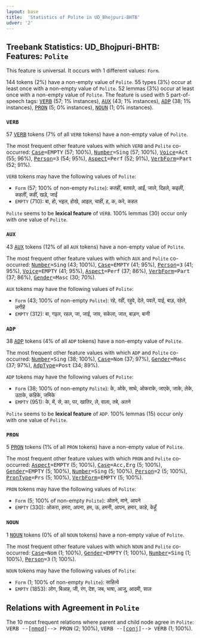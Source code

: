 ```yaml
---
layout: base
title:  'Statistics of Polite in UD_Bhojpuri-BHTB'
udver: '2'
---
```


## Treebank Statistics: UD_Bhojpuri-BHTB: Features: `Polite`

This feature is universal.
It occurs with 1 different values: `Form`.

144 tokens (2%) have a non-empty value of `Polite`.
55 types (3%) occur at least once with a non-empty value of `Polite`.
52 lemmas (3%) occur at least once with a non-empty value of `Polite`.
The feature is used with 5 part-of-speech tags: <tt><a href="bho_bhtb-pos-VERB.html">VERB</a></tt> (57; 1% instances), <tt><a href="bho_bhtb-pos-AUX.html">AUX</a></tt> (43; 1% instances), <tt><a href="bho_bhtb-pos-ADP.html">ADP</a></tt> (38; 1% instances), <tt><a href="bho_bhtb-pos-PRON.html">PRON</a></tt> (5; 0% instances), <tt><a href="bho_bhtb-pos-NOUN.html">NOUN</a></tt> (1; 0% instances).

### `VERB`

57 <tt><a href="bho_bhtb-pos-VERB.html">VERB</a></tt> tokens (7% of all `VERB` tokens) have a non-empty value of `Polite`.

The most frequent other feature values with which `VERB` and `Polite` co-occurred: <tt><a href="bho_bhtb-feat-Case.html">Case</a></tt><tt>=EMPTY</tt> (57; 100%), <tt><a href="bho_bhtb-feat-Number.html">Number</a></tt><tt>=Sing</tt> (57; 100%), <tt><a href="bho_bhtb-feat-Voice.html">Voice</a></tt><tt>=Act</tt> (55; 96%), <tt><a href="bho_bhtb-feat-Person.html">Person</a></tt><tt>=3</tt> (54; 95%), <tt><a href="bho_bhtb-feat-Aspect.html">Aspect</a></tt><tt>=Perf</tt> (52; 91%), <tt><a href="bho_bhtb-feat-VerbForm.html">VerbForm</a></tt><tt>=Part</tt> (52; 91%).

`VERB` tokens may have the following values of `Polite`:

* `Form` (57; 100% of non-empty `Polite`): कतहीं, बतवले, आईं, जाले, दिहले, कइलीं, कहलीं, कहीं, खड़े, जाईं
* `EMPTY` (710): बा, हो, भइल, होखे, आइल, चाहीं, ह, क, करे, कहल

`Polite` seems to be **lexical feature** of `VERB`. 100% lemmas (30) occur only with one value of `Polite`.

### `AUX`

43 <tt><a href="bho_bhtb-pos-AUX.html">AUX</a></tt> tokens (12% of all `AUX` tokens) have a non-empty value of `Polite`.

The most frequent other feature values with which `AUX` and `Polite` co-occurred: <tt><a href="bho_bhtb-feat-Number.html">Number</a></tt><tt>=Sing</tt> (43; 100%), <tt><a href="bho_bhtb-feat-Case.html">Case</a></tt><tt>=EMPTY</tt> (41; 95%), <tt><a href="bho_bhtb-feat-Person.html">Person</a></tt><tt>=3</tt> (41; 95%), <tt><a href="bho_bhtb-feat-Voice.html">Voice</a></tt><tt>=EMPTY</tt> (41; 95%), <tt><a href="bho_bhtb-feat-Aspect.html">Aspect</a></tt><tt>=Perf</tt> (37; 86%), <tt><a href="bho_bhtb-feat-VerbForm.html">VerbForm</a></tt><tt>=Part</tt> (37; 86%), <tt><a href="bho_bhtb-feat-Gender.html">Gender</a></tt><tt>=Masc</tt> (30; 70%).

`AUX` tokens may have the following values of `Polite`:

* `Form` (43; 100% of non-empty `Polite`): रहे, रहीं, रहुवे, देले, पवलें, पाई, बाड़, रहेले, लगीहें
* `EMPTY` (312): बा, गइल, रहल, जा, जाई, जाव, सकेला, जात, बाड़न, बानी

### `ADP`

38 <tt><a href="bho_bhtb-pos-ADP.html">ADP</a></tt> tokens (4% of all `ADP` tokens) have a non-empty value of `Polite`.

The most frequent other feature values with which `ADP` and `Polite` co-occurred: <tt><a href="bho_bhtb-feat-Number.html">Number</a></tt><tt>=Sing</tt> (38; 100%), <tt><a href="bho_bhtb-feat-Case.html">Case</a></tt><tt>=Nom</tt> (37; 97%), <tt><a href="bho_bhtb-feat-Gender.html">Gender</a></tt><tt>=Masc</tt> (37; 97%), <tt><a href="bho_bhtb-feat-AdpType.html">AdpType</a></tt><tt>=Post</tt> (34; 89%).

`ADP` tokens may have the following values of `Polite`:

* `Form` (38; 100% of non-empty `Polite`): के, ओके, साथे, ओकराके, जाएके, जाके, लेके, उठाके, कहिके, जमिके
* `EMPTY` (951): के, में, से, का, पर, खातिर, ले, वाला, तबे, अतने

`Polite` seems to be **lexical feature** of `ADP`. 100% lemmas (15) occur only with one value of `Polite`.

### `PRON`

5 <tt><a href="bho_bhtb-pos-PRON.html">PRON</a></tt> tokens (1% of all `PRON` tokens) have a non-empty value of `Polite`.

The most frequent other feature values with which `PRON` and `Polite` co-occurred: <tt><a href="bho_bhtb-feat-Aspect.html">Aspect</a></tt><tt>=EMPTY</tt> (5; 100%), <tt><a href="bho_bhtb-feat-Case.html">Case</a></tt><tt>=Acc,Erg</tt> (5; 100%), <tt><a href="bho_bhtb-feat-Gender.html">Gender</a></tt><tt>=EMPTY</tt> (5; 100%), <tt><a href="bho_bhtb-feat-Number.html">Number</a></tt><tt>=Sing</tt> (5; 100%), <tt><a href="bho_bhtb-feat-Person.html">Person</a></tt><tt>=2</tt> (5; 100%), <tt><a href="bho_bhtb-feat-PronType.html">PronType</a></tt><tt>=Prs</tt> (5; 100%), <tt><a href="bho_bhtb-feat-VerbForm.html">VerbForm</a></tt><tt>=EMPTY</tt> (5; 100%).

`PRON` tokens may have the following values of `Polite`:

* `Form` (5; 100% of non-empty `Polite`): ओतने, माने, आपने
* `EMPTY` (330): ओकरा, हमरा, अपना, हम, ऊ, हमनी, आपन, हमार, काहे, केहूँ

### `NOUN`

1 <tt><a href="bho_bhtb-pos-NOUN.html">NOUN</a></tt> tokens (0% of all `NOUN` tokens) have a non-empty value of `Polite`.

The most frequent other feature values with which `NOUN` and `Polite` co-occurred: <tt><a href="bho_bhtb-feat-Case.html">Case</a></tt><tt>=Nom</tt> (1; 100%), <tt><a href="bho_bhtb-feat-Gender.html">Gender</a></tt><tt>=EMPTY</tt> (1; 100%), <tt><a href="bho_bhtb-feat-Number.html">Number</a></tt><tt>=Sing</tt> (1; 100%), <tt><a href="bho_bhtb-feat-Person.html">Person</a></tt><tt>=3</tt> (1; 100%).

`NOUN` tokens may have the following values of `Polite`:

* `Form` (1; 100% of non-empty `Polite`): साहित्ये
* `EMPTY` (1853): लोग, बिआह, जी, रंग, देश, जब, भाषा, आजु, आदमी, साल

## Relations with Agreement in `Polite`

The 10 most frequent relations where parent and child node agree in `Polite`:
<tt>VERB --[<tt><a href="bho_bhtb-dep-nmod.html">nmod</a></tt>]--> PRON</tt> (2; 100%),
<tt>VERB --[<tt><a href="bho_bhtb-dep-conj.html">conj</a></tt>]--> VERB</tt> (1; 100%).

